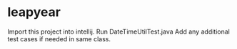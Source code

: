 # leapyear
Import this project into intellij.
Run DateTimeUtilTest.java
Add any additional test cases if needed in same class.
